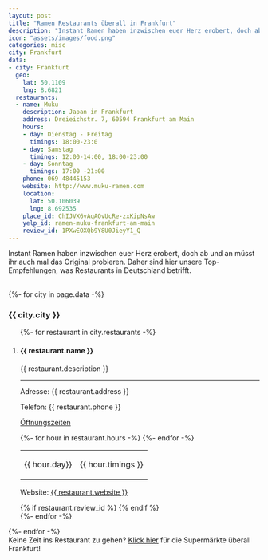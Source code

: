 ```yaml
---
layout: post
title: "Ramen Restaurants überall in Frankfurt"
description: "Instant Ramen haben inzwischen euer Herz erobert, doch ab und an müsst ihr auch mal das Original probieren. Daher sind hier unsere Top-Empfehlungen, was Restaurants in Frankfurt betrifft."
icon: "assets/images/food.png"
categories: misc
city: Frankfurt
data:
- city: Frankfurt
  geo:
    lat: 50.1109
    lng: 8.6821
  restaurants:
  - name: Muku
    description: Japan in Frankfurt
    address: Dreieichstr. 7, 60594 Frankfurt am Main
    hours:
    - day: Dienstag - Freitag
      timings: 18:00-23:0
    - day: Samstag
      timings: 12:00-14:00, 18:00-23:00
    - day: Sonntag
      timings: 17:00 -21:00
    phone: 069 48445153
    website: http://www.muku-ramen.com
    location:
      lat: 50.106039
      lng: 8.692535
    place_id: ChIJVX6vAqAOvUcRe-zxKipNsAw
    yelp_id: ramen-muku-frankfurt-am-main
    review_id: 1PXwEOXQb9Y8U0JieyY1_Q
---
```

<p class="post_subtitle">Instant Ramen haben inzwischen euer Herz erobert, doch ab und an müsst ihr auch mal das Original probieren. Daher sind hier unsere Top-Empfehlungen, was Restaurants in Deutschland betrifft.</p>
<br />
<div id="outer_container">
<div id="restaurants">
   {%- for city in page.data -%}
  <h3>{{ city.city }}</h3>
  <ol>
    {%- for restaurant in city.restaurants -%}
      <li>
        <div class="restaurant_entry">
        <h4>{{ restaurant.name }}</h4>
        <p class="restaurant_description">{{ restaurant.description }}</p>
        <hr />
        <p class="restaurant_address">Adresse: {{ restaurant.address }}</p>
        <p>Telefon: {{ restaurant.phone }}</p>
        <p class="restaurant_hours"><u>Öffnungszeiten</u></p>
        <table class="hours">
        {%- for hour in restaurant.hours -%}
          <tr><td><p>{{ hour.day}}</p></td><td><p>{{ hour.timings }}</p></td></tr>
        {%- endfor -%}
        </table>
        <p class="restaurant_web">Website: <a href="{{ restaurant.website }}">{{ restaurant.website }}</a></p>
        </div>
        {% if restaurant.review_id %}
        <span class="yelp-review" data-review-id="{{restaurant.review_id}}" data-hostname="www.yelp.de"></span>   
        {% endif %}   
     </li>
    {%- endfor -%}
  </ol>
  {%- endfor -%}
 </div>
</div>
Keine Zeit ins Restaurant zu gehen?  <a href="/supermarkt/frankfurt">Klick hier</a> für die Supermärkte überall Frankfurt!